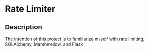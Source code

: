 # Rate Limiter
## Description
The intention of this project is to familiarize myself with rate limiting, SQLAlchemy, Marshmellow, and Flask